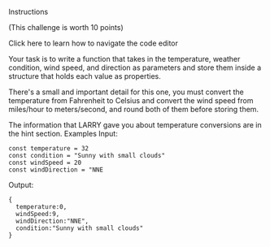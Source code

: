 
Instructions

(This challenge is worth 10 points)

Click here to learn how to navigate the code editor

Your task is to write a function that takes in the temperature, weather condition, wind speed, and direction as parameters and store them inside a structure that holds each value as properties.

There's a small and important detail for this one, you must convert the temperature from Fahrenheit to Celsius and convert the wind speed from miles/hour to meters/second, and round both of them before storing them.

The information that LARRY gave you about temperature conversions are in the hint section.
Examples
Input:


    const temperature = 32
    const condition = "Sunny with small clouds"
    const windSpeed = 20
    const windDirection = "NNE
    

Output:


    {
      temperature:0,
      windSpeed:9,
      windDirection:"NNE",
      condition:"Sunny with small clouds"
    }
    

